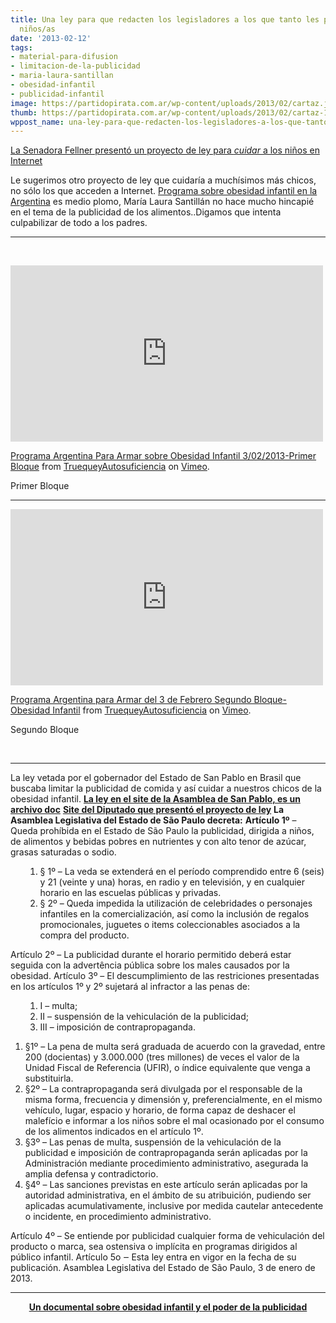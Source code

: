 ```yaml
---
title: Una ley para que redacten los legisladores a los que tanto les preocupan los
  niños/as
date: '2013-02-12'
tags:
- material-para-difusion
- limitacion-de-la-publicidad
- maria-laura-santillan
- obesidad-infantil
- publicidad-infantil
image: https://partidopirata.com.ar/wp-content/uploads/2013/02/cartaz.jpg
thumb: https://partidopirata.com.ar/wp-content/uploads/2013/02/cartaz-150x150.jpg
wppost_name: una-ley-para-que-redacten-los-legisladores-a-los-que-tanto-les-preocupan-los-ninosas
---
```


<a href="https://partidopirata.com.ar/5449/en-el-nombre-del-nino-otra-vez-la-historia-de-cuidar-a-los-chicos-para-censurar">La Senadora Fellner presentó un proyecto de ley para <i>cuidar</i> a los niños en Internet</a>

Le sugerimos otro proyecto de ley que cuidaría a muchísimos más chicos, no sólo los que acceden a Internet.
<a href="http://tn.com.ar/programas/argentina-para-armar/obesidad-infantil-que-aumenta-una-senal-de-alerta_288571" target="_blank">Programa sobre obesidad infantil en la Argentina</a> es medio plomo, María Laura Santillán no hace mucho hincapié en el tema de la publicidad de los alimentos..Digamos que intenta culpabilizar de todo a los padres.

<hr />

&nbsp;

<iframe src="http://player.vimeo.com/video/59103525" height="282" width="500" allowfullscreen="" frameborder="0"></iframe>

<a href="http://vimeo.com/59103525">Programa Argentina Para Armar sobre Obesidad Infantil 3/02/2013-Primer Bloque</a> from <a href="http://vimeo.com/user14394912">TruequeyAutosuficiencia</a> on <a href="http://vimeo.com">Vimeo</a>.

Primer Bloque

<hr />

<iframe src="http://player.vimeo.com/video/59105783" height="282" width="500" allowfullscreen="" frameborder="0"></iframe>

<a href="http://vimeo.com/59105783">Programa Argentina para Armar del 3 de Febrero Segundo Bloque-Obesidad Infantil</a> from <a href="http://vimeo.com/user14394912">TruequeyAutosuficiencia</a> on <a href="http://vimeo.com">Vimeo</a>.

Segundo Bloque

&nbsp;

<hr />

La ley vetada por el gobernador del Estado de San Pablo en Brasil que buscaba limitar la publicidad de comida y así cuidar a nuestros chicos de la obesidad infantil.
<strong><a href="http://www.al.sp.gov.br/spl/2013/01/Acessorio/28581330_1114628_30006AUT%20R.doc" target="_blank">La ley en el site de la Asamblea de San Pablo, es un archivo doc</a></strong>
<strong> <a href="http://ruifalcao.com.br/projeto-de-rui-falcao-que-regulamenta-publicidade-as-criancas-e-aprovado-pela-assembleia/" target="_blank">Site del Diputado que presentó el proyecto de ley</a></strong>
<strong>La Asamblea Legislativa del Estado de São Paulo decreta:</strong>
<strong>Artículo 1º</strong> – Queda prohíbida en el Estado de São Paulo la publicidad, dirigida a niños, de alimentos y bebidas pobres en nutrientes y con alto tenor
de azúcar, grasas saturadas o sodio.
<ol>
<ol>
	<li>§ 1º – La veda se extenderá en el período comprendido entre 6 (seis) y 21 (veinte y una) horas, en radio y en televisión, y en cualquier horario en las escuelas públicas y privadas.</li>
	<li>§ 2º – Queda impedida la utilización de celebridades o personajes infantiles en la comercialización, así como la inclusión de regalos promocionales, juguetes o items coleccionables asociados a la compra del producto.</li>
</ol>
</ol>
Artículo 2º – La publicidad durante el horario permitido deberá estar seguida con la advertência pública sobre los males causados por la obesidad.
Artículo 3º – El descumplimiento de las restriciones presentadas en los artículos 1º y 2º sujetará al infractor a las penas de:
<ol>
<ol>
	<li>I – multa;</li>
	<li>II – suspensión de la vehiculación de la publicidad;</li>
	<li>III – imposición de contrapropaganda.</li>
</ol>
</ol>
<ol>
	<li>§1º – La pena de multa será graduada de acuerdo con la gravedad, entre 200 (docientas) y 3.000.000 (tres millones) de veces el valor de la Unidad Fiscal de Referencia (UFIR), o índice equivalente que venga a substituirla.</li>
	<li>§2º – La contrapropaganda será divulgada por el responsable de la misma forma, frecuencia y dimensión y, preferencialmente, en el mismo vehículo, lugar, espacio y horario, de forma capaz de deshacer el malefício e informar a los niños sobre el mal ocasionado por el consumo de los alimentos indicados en el artículo 1º.</li>
	<li>§3º – Las penas de multa, suspensión de la vehiculación de la publicidad e imposición de contrapropaganda serán aplicadas por la Administración mediante procedimiento administrativo, asegurada la amplia defensa y contradictorio.</li>
	<li>§4º – Las sanciones previstas en este artículo serán aplicadas por la autoridad administrativa, en el ámbito de su atribuición, pudiendo ser aplicadas acumulativamente, inclusive por medida cautelar antecedente o incidente, en procedimiento administrativo.</li>
</ol>
Artículo 4º – Se entiende por publicidad cualquier forma de vehiculación del producto o marca, sea ostensiva o implícita en programas dirigidos al público infantil.
Artículo 5o ‒ Esta ley entra en vigor en la fecha de su publicación.
Asamblea Legislativa del Estado de São Paulo, 3 de enero de 2013.

<hr />
<p style="text-align: center;"><strong><a href="https://partidopirata.com.ar/8424/mucho-mas-que-el-peso-documental-brasileno-sobre-obesidad-infantil">Un documental sobre obesidad infantil y el poder de la publicidad </a></strong></p>

